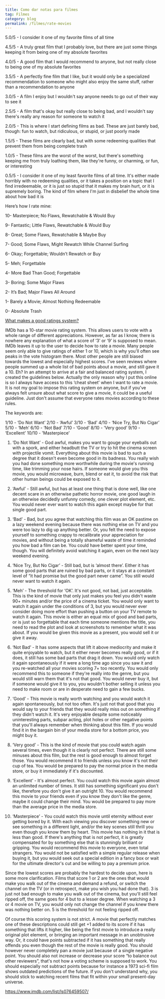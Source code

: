 ```yaml
---
title: Como dar notas para filmes
tag: Filmes
category: blog
permalink: /filmes/rate-movies
---
```


5.0/5 - I consider it one of my favorite films of all time

4.5/5 - A truly great film that I probably love, but there are just some things keeping it from being one of my absolute favorites

4.0/5 - A good film that I would recommend to anyone, but not really close to being one of my absolute favorites

3.5/5 - A perfectly fine film that I like, but it would only be a specialized recommendation to someone who might also enjoy the same stuff, rather than a recommendation to anyone

3.0/5 - A film I enjoy but I wouldn't say anyone needs to go out of their way to see it

2.5/5 - A film that's okay but really close to being bad, and I wouldn't say there's really any reason for someone to watch it

2.0/5 - This is where I start defining films as bad. These are just barely bad, though: fun to watch, but ridiculous, or stupid, or just poorly made

1.5/5 - These films are clearly bad, but with some redeeming qualities that prevent them from being complete trash

1.0/5 - These films are the worst of the worst, but there's something keeping me from truly loathing them, like they're funny, or charming, or fun, or interesting

0.5/5 - I consider it one of my least favorite films of all time. It's either made horribly with no redeeming qualities, or it takes a position on a topic that I find irredeemable, or it is just so stupid that it makes my brain hurt, or it is supremely boring. The kind of film where I'm just in disbelief the whole time about how bad it is


Here’s how I rate mine:

10- Masterpiece; No Flaws, Rewatchable & Would Buy

9- Fantastic; Little Flaws, Rewatchable & Would Buy

8- Great; Some Flaws, Rewatchable & Maybe Buy

7- Good; Some Flaws, Might Rewatch While Channel Surfing

6- Okay; Forgettable; Wouldn’t Rewatch or Buy

5- Meh; Forgettable

4- More Bad Than Good; Forgettable

3- Boring; Some Major Flaws

2- It’s Bad; Major Flaws All Around

1- Barely a Movie; Almost Nothing Redeemable

0- Absolute Trash

[What makes a good ratings system?](https://www.youtube.com/watch?v=5TKYWR-01fo&t=50s)







IMDb has a 10-star movie rating system. This allows users to vote with a whole range of different appreciations. However, as far as I know, there is nowhere any explanation of what a score of ‘3’ or ‘9’ is supposed to mean. IMDb leaves it up to the user to decide how to rate a movie. Many people seem only able to give ratings of either 1 or 10, which is why you'll often see peaks in the vote histogram there. Most other people are still biased towards the lowest and especially highest scores. I've seen reviews where people summed up a whole list of bad points about a movie, and still gave it a 10. Eh? In an attempt to arrive at a fair and balanced rating system, I created the guidelines below. Actually the only reason why I put this online is so I always have access to this ‘cheat sheet’ when I want to rate a movie. It is not my goal to impose this rating system on anyone, but if you've always felt unsure about what score to give a movie, it could be a useful guideline. Just don't assume that everyone rates movies according to these rules.

The keywords are:

1/10 - ‘Do Not Want’
2/10 - ‘Awful’
3/10 - ‘Bad’
4/10 - ‘Nice Try, But No Cigar’
5/10 - ‘Meh’
6/10 - ‘Not Bad’
7/10 - ‘Good’
8/10 - ‘Very good’
9/10 - ‘Excellent’
10/10 - 'Masterpiece'

1. ‘Do Not Want’ - God awful, makes you want to gouge your eyeballs out with a spork, and either headbutt the TV or try to hit the cinema screen with projectile vomit. Everything about this movie is bad to such a degree that it doesn't even become good in its badness. You really wish you had done something more worthwhile during the movie's running time, like trimming your nose hairs. If someone would give you this movie, you would microwave, burn, blend or eat it, to avoid the risk that other human beings could be exposed to it.

2. ‘Awful’ - Still awful, but has at least one thing that is done well, like one decent scare in an otherwise pathetic horror movie, one good laugh in an otherwise decidedly unfunny comedy, one clever plot element, etc. You would never ever want to watch this again except maybe for that single good part.

3. ‘Bad’ - Bad, but you agree that watching this film was an OK pastime on a lazy weekend evening because there was nothing else on TV and you were too lazy to dig up anything better. Or, you felt the need to expose yourself to something crappy to recalibrate your appreciation for movies, and without being a totally shameful waste of time it reminded you how bad a film can be. You could have better spent your time, though. You will definitely avoid watching it again, even on the next lazy weekend evening.

4. ‘Nice Try, But No Cigar’ - Still bad, but is ‘almost there’. Either it has some good parts that are ruined by bad parts, or it stays at a constant level of “it had promise but the good part never came”. You still would never want to watch it again.

5. ‘Meh’ - The threshold for ‘OK’. It's not good, not bad, just acceptable. This is the kind of movie that only just makes you feel you didn't waste 90+ minutes and/or the price of a cinema ticket. You would only want to watch it again under the conditions of 3, but you would never ever consider doing more effort than pushing a button on your TV remote to watch it again. This movie is either an equal mix of good and bad parts, or is just so forgettable that each time someone mentions the title, you need to read the plot and look at screenshots to remember what it was about. If you would be given this movie as a present, you would sell it or give it away.

6. ‘Not Bad’ - It has some aspects that lift it above mediocrity and make it quite enjoyable to watch, but it either never becomes really good, or if it does, it still has some bad parts that drag it down. You would only watch it again spontaneously if it were a long time ago since you saw it and you re-watched all your movies scoring 7+ too recently. You would only recommend this to someone if they're really into the genre, but you would still warn them that it's not that good. You would never buy it, but if someone would give it to you, you wouldn't bother selling it unless you need to make room or are in desperate need to gain a few bucks.

7. ‘Good’ - This movie is really worth watching and you would watch it again spontaneously, but not too often. It's just not that good that you would say to your friends that they would really miss out on something if they didn't watch it. It's very enjoyable despite some noticeably uninteresting parts, subpar acting, plot holes or other negative points that you'll always remember when thinking about this film. If you would find it in the bargain bin of your media store for a bottom price, you might buy it.

8. ‘Very good’ - This is the kind of movie that you could watch again several times, even though it is clearly not perfect. There are still some minuses about this film, but the rest is good enough to almost forget those. You would recommend it to friends unless you know it's not their cup of tea. You would be prepared to pay the normal price in the media store, or buy it immediately if it's discounted.

9. ‘Excellent’ - It's almost perfect. You could watch this movie again almost an unlimited number of times. It still has something significant you don't like, therefore you don't give it an outright 10. You would recommend this movie to your friends even if you know they don't like the genre, maybe it could change their mind. You would be prepared to pay more than the average price in the media store.

10. ‘Masterpiece’ - You could watch this movie until eternity without ever getting bored by it. With each viewing you discover something new or see something in a different light, and/or the key scenes still thrill you even though you know them by heart. This movie has nothing in it that is less than good. If there's anything that is not perfect, it is greatly compensated for by something else that is stunningly brilliant or gripping. You would recommend this movie to everyone, even total strangers. You would not be satisfied with a simple regular release when buying it, but you would seek out a special edition in a fancy box or wait for the ultimate director's cut and be willing to pay a premium price.

Since the lowest scores are probably the hardest to decide upon, here is some more clarification. Films that score 1 or 2 are the ones that would make you walk out of the cinema and demand a refund, or switch the channel on the TV (or in retrospect, make you wish you had done that). 3 is just not bad enough to make you walk out of the cinema, but you'll still feel ripped off, the same goes for 4 but to a lesser degree. When watching a 3 or 4 movie on TV, you would only not change the channel if you knew there was nothing better on. 5 is the threshold for not feeling ripped off.

Of course this scoring system is not strict. A movie that perfectly matches one of these descriptions could still get +1 added to its score if it has something that lifts it higher, like being the first movie to introduce a really original plot element, or bringing an important message in an unobtrusive way. Or, it could have points subtracted if it has something that really offends you even though the rest of the movie is really good. You should however never completely pan a movie just because of a single negative point. You should also not increase or decrease your score “to balance out other reviewers”, that's not how a voting scheme is supposed to work. You should especially not subtract points because for instance a 1973 sci-fi film shows outdated predictions of the future. If you don't understand why, you should stick to watching recent films that fit within your small present-day universe.


https://www.imdb.com/list/ls076459507/